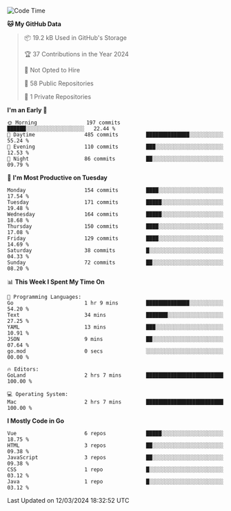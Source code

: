 <!--START_SECTION:waka-->
![Code Time](http://img.shields.io/badge/Code%20Time-1%2C035%20hrs%2012%20mins-blue)

**🐱 My GitHub Data** 

> 📦 19.2 kB Used in GitHub's Storage 
 > 
> 🏆 37 Contributions in the Year 2024
 > 
> 🚫 Not Opted to Hire
 > 
> 📜 58 Public Repositories 
 > 
> 🔑 1 Private Repositories 
 > 
**I'm an Early 🐤** 

```text
🌞 Morning                197 commits         ██████░░░░░░░░░░░░░░░░░░░   22.44 % 
🌆 Daytime                485 commits         ██████████████░░░░░░░░░░░   55.24 % 
🌃 Evening                110 commits         ███░░░░░░░░░░░░░░░░░░░░░░   12.53 % 
🌙 Night                  86 commits          ██░░░░░░░░░░░░░░░░░░░░░░░   09.79 % 
```
📅 **I'm Most Productive on Tuesday** 

```text
Monday                   154 commits         ████░░░░░░░░░░░░░░░░░░░░░   17.54 % 
Tuesday                  171 commits         █████░░░░░░░░░░░░░░░░░░░░   19.48 % 
Wednesday                164 commits         █████░░░░░░░░░░░░░░░░░░░░   18.68 % 
Thursday                 150 commits         ████░░░░░░░░░░░░░░░░░░░░░   17.08 % 
Friday                   129 commits         ████░░░░░░░░░░░░░░░░░░░░░   14.69 % 
Saturday                 38 commits          █░░░░░░░░░░░░░░░░░░░░░░░░   04.33 % 
Sunday                   72 commits          ██░░░░░░░░░░░░░░░░░░░░░░░   08.20 % 
```


📊 **This Week I Spent My Time On** 

```text
💬 Programming Languages: 
Go                       1 hr 9 mins         ██████████████░░░░░░░░░░░   54.20 % 
Text                     34 mins             ███████░░░░░░░░░░░░░░░░░░   27.25 % 
YAML                     13 mins             ███░░░░░░░░░░░░░░░░░░░░░░   10.91 % 
JSON                     9 mins              ██░░░░░░░░░░░░░░░░░░░░░░░   07.64 % 
go.mod                   0 secs              ░░░░░░░░░░░░░░░░░░░░░░░░░   00.00 % 

🔥 Editors: 
GoLand                   2 hrs 7 mins        █████████████████████████   100.00 % 

💻 Operating System: 
Mac                      2 hrs 7 mins        █████████████████████████   100.00 % 
```

**I Mostly Code in Go** 

```text
Vue                      6 repos             █████░░░░░░░░░░░░░░░░░░░░   18.75 % 
HTML                     3 repos             ██░░░░░░░░░░░░░░░░░░░░░░░   09.38 % 
JavaScript               3 repos             ██░░░░░░░░░░░░░░░░░░░░░░░   09.38 % 
CSS                      1 repo              █░░░░░░░░░░░░░░░░░░░░░░░░   03.12 % 
Java                     1 repo              █░░░░░░░░░░░░░░░░░░░░░░░░   03.12 % 
```




 Last Updated on 12/03/2024 18:32:52 UTC
<!--END_SECTION:waka-->

